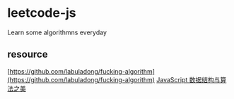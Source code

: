 # leetcode-js

Learn some algorithmns everyday
## resource

[https://github.com/labuladong/fucking-algorithm](https://github.com/labuladong/fucking-algorithm)
[JavaScript 数据结构与算法之美](https://github.com/biaochenxuying/blog/issues/43)
